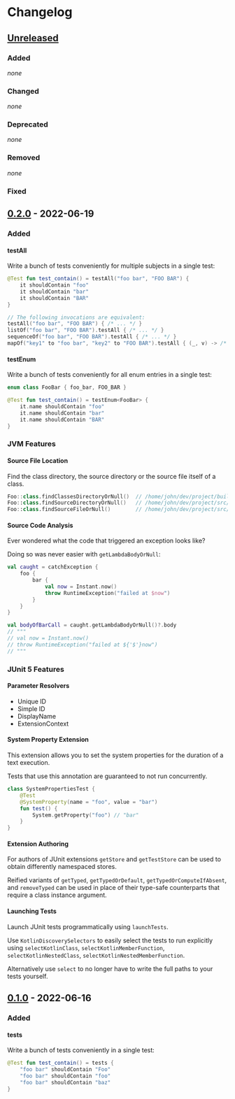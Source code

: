 # Changelog

## [Unreleased]

### Added

*none*

### Changed

*none*

### Deprecated

*none*

### Removed

*none*

### Fixed

## [0.2.0] - 2022-06-19

### Added

#### testAll

Write a bunch of tests conveniently for multiple subjects in a single test:

```kotlin
@Test fun test_contain() = testAll("foo bar", "FOO BAR") {
    it shouldContain "foo"
    it shouldContain "bar"
    it shouldContain "BAR"
}

// The following invocations are equivalent: 
testAll("foo bar", "FOO BAR") { /* ... */ }
listOf("foo bar", "FOO BAR").testAll { /* ... */ }
sequenceOf("foo bar", "FOO BAR").testAll { /* ... */ }
mapOf("key1" to "foo bar", "key2" to "FOO BAR").testAll { (_, v) -> /* ... */ }
```

#### testEnum

Write a bunch of tests conveniently for all enum entries in a single test:

```kotlin
enum class FooBar { foo_bar, FOO_BAR }

@Test fun test_contain() = testEnum<FooBar> {
    it.name shouldContain "foo"
    it.name shouldContain "bar"
    it.name shouldContain "BAR"
}
```

### JVM Features

#### Source File Location

Find the class directory, the source directory or the source file itself of a class.

```kotlin
Foo::class.findClassesDirectoryOrNull()  // /home/john/dev/project/build/classes/kotlin/jvm/test
Foo::class.findSourceDirectoryOrNull()   // /home/john/dev/project/src/jvmTest/kotlin
Foo::class.findSourceFileOrNull()        // /home/john/dev/project/src/jvmTest/kotlin/packages/source.kt
```

#### Source Code Analysis

Ever wondered what the code that triggered an exception looks like?

Doing so was never easier with `getLambdaBodyOrNull`:

```kotlin
val caught = catchException {
    foo {
        bar {
            val now = Instant.now()
            throw RuntimeException("failed at $now")
        }
    }
}

val bodyOfBarCall = caught.getLambdaBodyOrNull()?.body
// """
// val now = Instant.now()
// throw RuntimeException("failed at ${'$'}now")
// """
```

### JUnit 5 Features

#### Parameter Resolvers

- Unique ID
- Simple ID
- DisplayName
- ExtensionContext

#### System Property Extension

This extension allows you to set the system properties
for the duration of a text execution.

Tests that use this annotation are guaranteed to not run concurrently.

```kotlin
class SystemPropertiesTest {
    @Test
    @SystemProperty(name = "foo", value = "bar")
    fun test() {
        System.getProperty("foo") // "bar"
    }
}
```

#### Extension Authoring

For authors of JUnit extensions `getStore` and `getTestStore` can
be used to obtain differently namespaced stores.

Reified variants of `getTyped`, `getTypedOrDefault`, `getTypedOrComputeIfAbsent`, and `removeTyped`
can be used in place of their type-safe counterparts that require
a class instance argument.

#### Launching Tests

Launch JUnit tests programmatically using `launchTests`.

Use `KotlinDiscoverySelectors` to easily select the tests to run explicitly using
`selectKotlinClass`, `selectKotlinMemberFunction`,
`selectKotlinNestedClass`, `selectKotlinNestedMemberFunction`.

Alternatively use `select` to no longer have to write the full paths to your tests
yourself.

## [0.1.0] - 2022-06-16

### Added

#### tests

Write a bunch of tests conveniently in a single test:

```kotlin
@Test fun test_contain() = tests {
    "foo bar" shouldContain "Foo"
    "foo bar" shouldContain "foo"
    "foo bar" shouldContain "baz"
}
```

[unreleased]: https://github.com/bkahlert/kommons-test/compare/v0.2.0...HEAD

[0.2.0]: https://github.com/bkahlert/kommons-test/compare/v0.1.0...v0.2.0

[0.1.0]: https://github.com/bkahlert/kommons-test/releases/tag/v0.1.0
